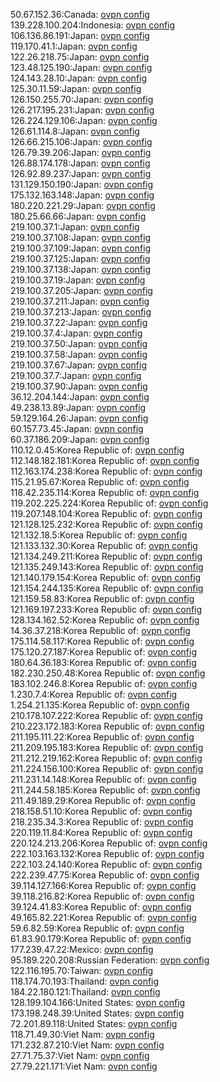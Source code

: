 50.67.152.36:Canada: [ovpn config](vpn/50_67_152_36.ovpn)  
139.228.100.204:Indonesia: [ovpn config](vpn/139_228_100_204.ovpn)  
106.136.86.191:Japan: [ovpn config](vpn/106_136_86_191.ovpn)  
119.170.41.1:Japan: [ovpn config](vpn/119_170_41_1.ovpn)  
122.26.218.75:Japan: [ovpn config](vpn/122_26_218_75.ovpn)  
123.48.125.190:Japan: [ovpn config](vpn/123_48_125_190.ovpn)  
124.143.28.10:Japan: [ovpn config](vpn/124_143_28_10.ovpn)  
125.30.11.59:Japan: [ovpn config](vpn/125_30_11_59.ovpn)  
126.150.255.70:Japan: [ovpn config](vpn/126_150_255_70.ovpn)  
126.217.195.231:Japan: [ovpn config](vpn/126_217_195_231.ovpn)  
126.224.129.106:Japan: [ovpn config](vpn/126_224_129_106.ovpn)  
126.61.114.8:Japan: [ovpn config](vpn/126_61_114_8.ovpn)  
126.66.215.106:Japan: [ovpn config](vpn/126_66_215_106.ovpn)  
126.79.39.206:Japan: [ovpn config](vpn/126_79_39_206.ovpn)  
126.88.174.178:Japan: [ovpn config](vpn/126_88_174_178.ovpn)  
126.92.89.237:Japan: [ovpn config](vpn/126_92_89_237.ovpn)  
131.129.150.190:Japan: [ovpn config](vpn/131_129_150_190.ovpn)  
175.132.163.148:Japan: [ovpn config](vpn/175_132_163_148.ovpn)  
180.220.221.29:Japan: [ovpn config](vpn/180_220_221_29.ovpn)  
180.25.66.66:Japan: [ovpn config](vpn/180_25_66_66.ovpn)  
219.100.37.1:Japan: [ovpn config](vpn/219_100_37_1.ovpn)  
219.100.37.108:Japan: [ovpn config](vpn/219_100_37_108.ovpn)  
219.100.37.109:Japan: [ovpn config](vpn/219_100_37_109.ovpn)  
219.100.37.125:Japan: [ovpn config](vpn/219_100_37_125.ovpn)  
219.100.37.138:Japan: [ovpn config](vpn/219_100_37_138.ovpn)  
219.100.37.19:Japan: [ovpn config](vpn/219_100_37_19.ovpn)  
219.100.37.205:Japan: [ovpn config](vpn/219_100_37_205.ovpn)  
219.100.37.211:Japan: [ovpn config](vpn/219_100_37_211.ovpn)  
219.100.37.213:Japan: [ovpn config](vpn/219_100_37_213.ovpn)  
219.100.37.22:Japan: [ovpn config](vpn/219_100_37_22.ovpn)  
219.100.37.4:Japan: [ovpn config](vpn/219_100_37_4.ovpn)  
219.100.37.50:Japan: [ovpn config](vpn/219_100_37_50.ovpn)  
219.100.37.58:Japan: [ovpn config](vpn/219_100_37_58.ovpn)  
219.100.37.67:Japan: [ovpn config](vpn/219_100_37_67.ovpn)  
219.100.37.7:Japan: [ovpn config](vpn/219_100_37_7.ovpn)  
219.100.37.90:Japan: [ovpn config](vpn/219_100_37_90.ovpn)  
36.12.204.144:Japan: [ovpn config](vpn/36_12_204_144.ovpn)  
49.238.13.89:Japan: [ovpn config](vpn/49_238_13_89.ovpn)  
59.129.164.26:Japan: [ovpn config](vpn/59_129_164_26.ovpn)  
60.157.73.45:Japan: [ovpn config](vpn/60_157_73_45.ovpn)  
60.37.186.209:Japan: [ovpn config](vpn/60_37_186_209.ovpn)  
110.12.0.45:Korea Republic of: [ovpn config](vpn/110_12_0_45.ovpn)  
112.148.182.181:Korea Republic of: [ovpn config](vpn/112_148_182_181.ovpn)  
112.163.174.238:Korea Republic of: [ovpn config](vpn/112_163_174_238.ovpn)  
115.21.95.67:Korea Republic of: [ovpn config](vpn/115_21_95_67.ovpn)  
118.42.235.114:Korea Republic of: [ovpn config](vpn/118_42_235_114.ovpn)  
119.202.225.224:Korea Republic of: [ovpn config](vpn/119_202_225_224.ovpn)  
119.207.148.104:Korea Republic of: [ovpn config](vpn/119_207_148_104.ovpn)  
121.128.125.232:Korea Republic of: [ovpn config](vpn/121_128_125_232.ovpn)  
121.132.18.5:Korea Republic of: [ovpn config](vpn/121_132_18_5.ovpn)  
121.133.132.30:Korea Republic of: [ovpn config](vpn/121_133_132_30.ovpn)  
121.134.249.211:Korea Republic of: [ovpn config](vpn/121_134_249_211.ovpn)  
121.135.249.143:Korea Republic of: [ovpn config](vpn/121_135_249_143.ovpn)  
121.140.179.154:Korea Republic of: [ovpn config](vpn/121_140_179_154.ovpn)  
121.154.244.135:Korea Republic of: [ovpn config](vpn/121_154_244_135.ovpn)  
121.159.58.83:Korea Republic of: [ovpn config](vpn/121_159_58_83.ovpn)  
121.169.197.233:Korea Republic of: [ovpn config](vpn/121_169_197_233.ovpn)  
128.134.162.52:Korea Republic of: [ovpn config](vpn/128_134_162_52.ovpn)  
14.36.37.218:Korea Republic of: [ovpn config](vpn/14_36_37_218.ovpn)  
175.114.58.117:Korea Republic of: [ovpn config](vpn/175_114_58_117.ovpn)  
175.120.27.187:Korea Republic of: [ovpn config](vpn/175_120_27_187.ovpn)  
180.64.36.183:Korea Republic of: [ovpn config](vpn/180_64_36_183.ovpn)  
182.230.250.48:Korea Republic of: [ovpn config](vpn/182_230_250_48.ovpn)  
183.102.246.8:Korea Republic of: [ovpn config](vpn/183_102_246_8.ovpn)  
1.230.7.4:Korea Republic of: [ovpn config](vpn/1_230_7_4.ovpn)  
1.254.21.135:Korea Republic of: [ovpn config](vpn/1_254_21_135.ovpn)  
210.178.107.222:Korea Republic of: [ovpn config](vpn/210_178_107_222.ovpn)  
210.223.172.183:Korea Republic of: [ovpn config](vpn/210_223_172_183.ovpn)  
211.195.111.22:Korea Republic of: [ovpn config](vpn/211_195_111_22.ovpn)  
211.209.195.183:Korea Republic of: [ovpn config](vpn/211_209_195_183.ovpn)  
211.212.219.162:Korea Republic of: [ovpn config](vpn/211_212_219_162.ovpn)  
211.224.156.100:Korea Republic of: [ovpn config](vpn/211_224_156_100.ovpn)  
211.231.14.148:Korea Republic of: [ovpn config](vpn/211_231_14_148.ovpn)  
211.244.58.185:Korea Republic of: [ovpn config](vpn/211_244_58_185.ovpn)  
211.49.189.29:Korea Republic of: [ovpn config](vpn/211_49_189_29.ovpn)  
218.158.51.10:Korea Republic of: [ovpn config](vpn/218_158_51_10.ovpn)  
218.235.34.3:Korea Republic of: [ovpn config](vpn/218_235_34_3.ovpn)  
220.119.11.84:Korea Republic of: [ovpn config](vpn/220_119_11_84.ovpn)  
220.124.213.206:Korea Republic of: [ovpn config](vpn/220_124_213_206.ovpn)  
222.103.163.132:Korea Republic of: [ovpn config](vpn/222_103_163_132.ovpn)  
222.103.24.140:Korea Republic of: [ovpn config](vpn/222_103_24_140.ovpn)  
222.239.47.75:Korea Republic of: [ovpn config](vpn/222_239_47_75.ovpn)  
39.114.127.166:Korea Republic of: [ovpn config](vpn/39_114_127_166.ovpn)  
39.118.216.82:Korea Republic of: [ovpn config](vpn/39_118_216_82.ovpn)  
39.124.41.83:Korea Republic of: [ovpn config](vpn/39_124_41_83.ovpn)  
49.165.82.221:Korea Republic of: [ovpn config](vpn/49_165_82_221.ovpn)  
59.6.82.59:Korea Republic of: [ovpn config](vpn/59_6_82_59.ovpn)  
61.83.90.179:Korea Republic of: [ovpn config](vpn/61_83_90_179.ovpn)  
177.239.47.22:Mexico: [ovpn config](vpn/177_239_47_22.ovpn)  
95.189.220.208:Russian Federation: [ovpn config](vpn/95_189_220_208.ovpn)  
122.116.195.70:Taiwan: [ovpn config](vpn/122_116_195_70.ovpn)  
118.174.70.193:Thailand: [ovpn config](vpn/118_174_70_193.ovpn)  
184.22.180.121:Thailand: [ovpn config](vpn/184_22_180_121.ovpn)  
128.199.104.166:United States: [ovpn config](vpn/128_199_104_166.ovpn)  
173.198.248.39:United States: [ovpn config](vpn/173_198_248_39.ovpn)  
72.201.89.118:United States: [ovpn config](vpn/72_201_89_118.ovpn)  
118.71.49.30:Viet Nam: [ovpn config](vpn/118_71_49_30.ovpn)  
171.232.87.210:Viet Nam: [ovpn config](vpn/171_232_87_210.ovpn)  
27.71.75.37:Viet Nam: [ovpn config](vpn/27_71_75_37.ovpn)  
27.79.221.171:Viet Nam: [ovpn config](vpn/27_79_221_171.ovpn)  
